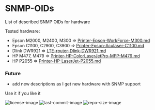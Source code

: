 # SNMP-OIDs
List of described SNMP OIDs for hardware

Tested hardware:
- Epson M2000, M2400, M300 => [Printer-Epson-WorkForce-M300.md](OIDs/Printer-Epson-WorkForce-M300.md)
- Epson C1100, C2900, C3900 => [Printer-Epson-Aculaser-C1100.md](OIDs/Printer-Epson-Aculaser-C1100.md)
- Dlink DWR921 => [LTE-router-Dlink-DWR921.md](OIDs/LTE-router-Dlink-DWR921.md)
- HP M477, M479 => [Printer-HP-ColorLaserJetPro-MFP-M479.md](OIDs/Printer-HP-ColorLaserJetPro-MFP-M479.md)
- HP P2055 => [Printer-HP-LaserJet-P2055.md](OIDs/Printer-HP-LaserJet-P2055.md)



### Future
 - add new descriptions as I get new hardware with SNMP support


Use it if you like it

![license-image](https://img.shields.io/github/license/remetremet/SNMP-OIDs?style=plastic)
![last-commit-image](https://img.shields.io/github/last-commit/remetremet/SNMP-OIDs?style=plastic)
![repo-size-image](https://img.shields.io/github/repo-size/remetremet/SNMP-OIDs?style=plastic)
